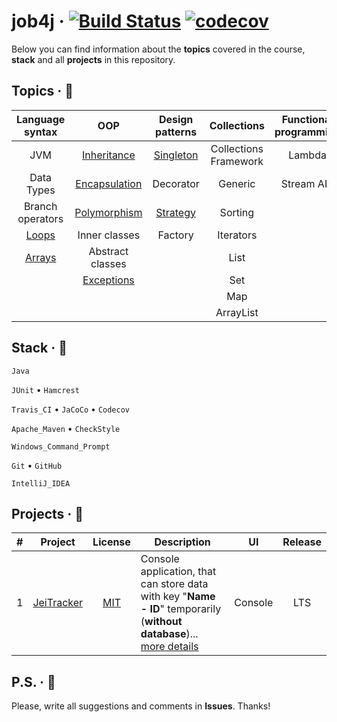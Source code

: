 # job4j &middot; [![Build Status](https://travis-ci.com/jeikhan/job4j.svg?branch=hotfix_3)](https://travis-ci.com/jeikhan/job4j) [![codecov](https://codecov.io/gh/jeikhan/job4j/branch/hotfix_3/graph/badge.svg?token=WUPRSSWI6Y)](https://codecov.io/gh/jeikhan/job4j)

Below you can find information about the **topics** covered in the course, **stack** and all **projects** in this repository.

## Topics &middot; :loudspeaker:

| Language syntax | OOP | Design patterns | Collections | Functional programming |
| :-------------: | :-: | :-------------: | :---------: | :--------------------: |
| JVM | [Inheritance](https://github.com/jeikhan/job4j/tree/hotfix_3/chapter_002/src/main/java/ru/job4j/inheritance) | [Singleton](https://github.com/jeikhan/job4j/tree/hotfix_3/chapter_002/src/main/java/ru/job4j/singleton) | Collections Framework | Lambda |
| Data Types | [Encapsulation](https://github.com/jeikhan/job4j/tree/hotfix_3/chapter_002/src/main/java/ru/job4j/encapsulation) | Decorator | Generic | Stream API |
| Branch operators | [Polymorphism](https://github.com/jeikhan/job4j/tree/hotfix_3/chapter_002/src/main/java/ru/job4j/pojo) | [Strategy](https://github.com/jeikhan/job4j/tree/hotfix_3/chapter_002/src/main/java/ru/job4j/strategy) | Sorting |  |
| [Loops](https://github.com/jeikhan/job4j/tree/hotfix_3/chapter_001/src/main/java/ru/job4j/loop) | Inner classes | Factory | Iterators |  |
| [Arrays](https://github.com/jeikhan/job4j/tree/hotfix_3/chapter_001/src/main/java/ru/job4j/array) | Abstract classes |  | List |  |
|  | [Exceptions](https://github.com/jeikhan/job4j/tree/hotfix_3/chapter_002/src/main/java/ru/job4j/exception) |  | Set |  |
|  |  |  | Map |  |
|  |  |  | ArrayList |  |

<!--
###### Language syntax

`JVM` &bull; `Data_Types` &bull; `Branch_operators` &bull; `Loops` &bull; `Arrays`

###### OOP

`Inheritance` &bull; `Encapsulation` &bull; `Polymorphism` &bull; `Inner_classes` &bull; `Abstract_classes` &bull; `Exceptions`

###### Design patterns

`Singleton` &bull; `Decorator` &bull; `Strategy` &bull; `Factory`

###### Collections

`Collections_Framework` &bull; `Generic` &bull; `Sorting` &bull; `Iterators` &bull; `List` &bull; `Set` &bull; `Map` &bull; `ArrayList`

###### Functional programming

`Lambda` &bull; `Stream_API`
-->

## Stack &middot; :dna:

`Java`

`JUnit` &bull; `Hamcrest`

`Travis_CI` &bull; `JaCoCo` &bull; `Codecov`

`Apache_Maven` &bull; `CheckStyle`

`Windows_Command_Prompt`

`Git` &bull; `GitHub`

`IntelliJ_IDEA`

## Projects &middot; :rocket:

| # | Project | License | Description | UI | Release |
|:-:| :-----: | :-----: | ----------- | :-: | :-----: |
| 1 | [JeiTracker](https://github.com/jeikhan/job4j/tree/hotfix_3/chapter_002/src/main/java/ru/job4j/tracker) | [MIT](https://github.com/jeikhan/job4j/blob/hotfix_3/LICENSE) | Console application, that can store data with key "**Name - ID**" temporarily (**without database**)... [more details](https://github.com/jeikhan/job4j/blob/hotfix_3/chapter_002/src/main/java/ru/job4j/tracker/README.md) | Console | LTS |

## P.S. &middot; :snail:

Please, write all suggestions and comments in **Issues**. Thanks!